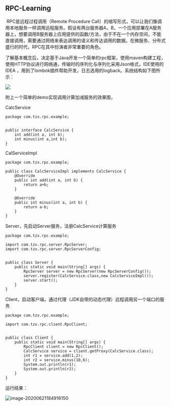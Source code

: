 ## RPC-Learning

​	RPC是远程过程调用（Remote Procedure Call）的缩写形式，可以让我们像调用本地服务一样调用远程服务。假设有两台服务器A，B，一个应用部署在A服务器上，想要调用B服务器上应用提供的函数/方法，由于不在一个内存空间，不能直接调用，需要通过网络来表达调用的语义和传达调用的数据。在微服务、分布式盛行的时代，RPC在其中扮演者非常重要的角色。

​	了解基本概念后，决定基于Java开发一个简单的rpc框架，使用maven构建工程，使用HTTP协议进行网络通，传输时的序列化与序列化采用Json格式，IDE使用的IDEA ，用到了lombok插件帮助开发，日志选用的logback。系统结构如下图所示：

![](D:\大三下期\rpc.png)

附上一个简单的demo实现调用计算加减服务的效果图，

CalcService

```
package com.tzx.rpc.example;


public interface CalcService {
    int add(int a, int b);
    int minus(int a,int b);
}

```

CalServiceImpl

```
package com.tzx.rpc.example;

public class CalcServiceImpl implements CalcService {
    @Override
    public int add(int a, int b) {
        return a+b;
    }

    @Override
    public int minus(int a, int b) {
        return a-b;
    }
}

```

Server，先启动Server服务，注册CalcService计算服务

```
package com.tzx.rpc.example;

import com.tzx.rpc.server.RpcServer;
import com.tzx.rpc.server.RpcServerConfig;


public class Server {
    public static void main(String[] args) {
        RpcServer server = new RpcServer(new RpcServerConfig());
        server.register(CalcService.class,new CalcServiceImpl());
        server.start();
    }
}

```

Client，启动客户端，通过代理（JDK自带的动态代理）远程调用另一个端口的服务

```
package com.tzx.rpc.example;

import com.tzx.rpc.client.RpcClient;


public class Client {
    public static void main(String[] args) {
        RpcClient client = new RpcClient();
        CalcService service = client.getProxy(CalcService.class);
        int r1 = service.add(1,2);
        int r2 = service.minus(10,6);
        System.out.println(r1);
        System.out.println(r2);
    }
}

```

运行结果：

![image-20200621184916150](D:\大三下期\rpc测试结果.png)